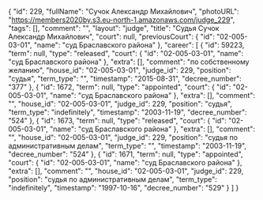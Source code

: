 {
    "id": 229,
    "fullName": "Сучок Александр Михайлович",
    "photoURL": "https://members2020by.s3.eu-north-1.amazonaws.com/judge_229",
    "tags": [],
    "comment": "",
    "layout": "judge",
    "title": "Судья Сучок Александр Михайлович",
    "court": null,
    "previousCourt": {
        "id": "02-005-03-01",
        "name": "суд Браславского района"
    },
    "career": [
        {
            "id": 59223,
            "term": null,
            "type": "released",
            "court": {
                "id": "02-005-03-01",
                "name": "суд Браславского района"
            },
            "extra": [],
            "comment": "по собственному желанию",
            "house_id": "02-005-03-01",
            "judge_id": 229,
            "position": "судья",
            "term_type": "",
            "timestamp": "2015-08-31",
            "decree_number": "377"
        },
        {
            "id": 1672,
            "term": null,
            "type": "appointed",
            "court": {
                "id": "02-005-03-01",
                "name": "суд Браславского района"
            },
            "extra": [],
            "comment": "",
            "house_id": "02-005-03-01",
            "judge_id": 229,
            "position": "судья",
            "term_type": "indefinitely",
            "timestamp": "2003-11-19",
            "decree_number": "524"
        },
        {
            "id": 1673,
            "term": null,
            "type": "released",
            "court": {
                "id": "02-005-03-01",
                "name": "суд Браславского района"
            },
            "extra": [],
            "comment": "",
            "house_id": "02-005-03-01",
            "judge_id": 229,
            "position": "судья по административным делам",
            "term_type": "",
            "timestamp": "2003-11-19",
            "decree_number": "524"
        },
        {
            "id": 1671,
            "term": null,
            "type": "appointed",
            "court": {
                "id": "02-005-03-01",
                "name": "суд Браславского района"
            },
            "extra": [],
            "comment": "",
            "house_id": "02-005-03-01",
            "judge_id": 229,
            "position": "судья по административным делам",
            "term_type": "indefinitely",
            "timestamp": "1997-10-16",
            "decree_number": "529"
        }
    ]
}